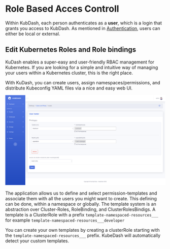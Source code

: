 # Role Based Acces Controll

Within KubDash, each person authenticates as a **user**, which is a login that grants you access to KubDash. As mentioned in [Authentication](authentication.md), users can either be local or external.

## Edit Kubernetes Roles and Role bindings

KuDash enables a super-easy and user-friendly RBAC management for Kubernetes. If you are looking for a simple and intuitive way of managing your users within a Kubernetes cluster, this is the right place.

With KuDash, you can create users, assign namespaces/permissions, and distribute Kubeconfig YAML files via a nice and easy web UI.

![Kubernetes Roles and Role bindings](../img/KubeDash_1.1_pic_01_rbac.png)

The application allows us to define and select permission-templates and associate them with all the users you might want to create. This defining can be done, within a namespace or globally. The template system is an abstraction over Cluster-Roles, RoleBinding, and ClusterRolesBindigs. A template is a ClusterRole with a prefix `template-namespaced-resources___` for example `template-namespaced-resources___developer` 

You can create your own templates by creating a clusterRole starting with the `template-namespaced-resources___` prefix. KubeDash will automatically detect your custom templates.